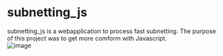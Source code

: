 # subnetting_js
subnetting_js is a webapplication to process fast subnetting. The purpose of this project was to get more comform with Javascript.
<br>
![image](https://user-images.githubusercontent.com/96989243/183313250-4f7dce12-12ba-475e-a3f8-d2d8f6279add.png)
